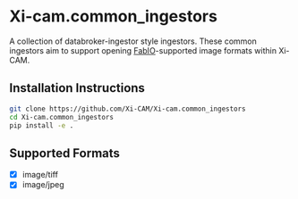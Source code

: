 # Xi-cam.common_ingestors

A collection of databroker-ingestor style ingestors.
These common ingestors aim to support opening [FabIO](http://www.silx.org/doc/fabio/latest/)-supported image formats within Xi-CAM.

## Installation Instructions

```bash
git clone https://github.com/Xi-CAM/Xi-cam.common_ingestors
cd Xi-cam.common_ingestors
pip install -e .
```

## Supported Formats

- [x] image/tiff
- [x] image/jpeg
